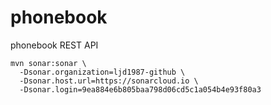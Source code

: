 # phonebook
phonebook REST API

```
mvn sonar:sonar \
  -Dsonar.organization=ljd1987-github \
  -Dsonar.host.url=https://sonarcloud.io \
  -Dsonar.login=9ea884e6b805baa798d06cd5c1a054b4e93f80a3
```
